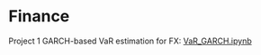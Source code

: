 # Finance
Project 1 GARCH-based VaR estimation for FX: [VaR_GARCH.ipynb](https://github.com/lionelsaxer/Finance/blob/main/VaR_GARCH.ipynb)
